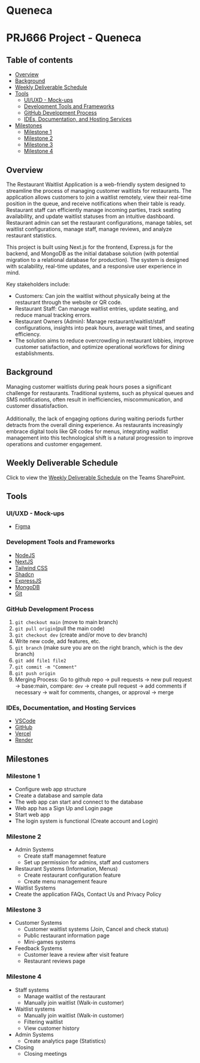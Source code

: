 # Queneca
# PRJ666 Project - Queneca

## Table of contents

- [Overview](#overview)
- [Background](#background)
- [Weekly Deliverable Schedule](#weekly-deliverable-schedule)
- [Tools](#tools)
  - [UI/UXD - Mock-ups](#uiuxd---mock-ups)
  - [Development Tools and Frameworks](#development-tools-and-frameworks)
  - [GitHub Development Process](#github-development-process)
  - [IDEs, Documentation, and Hosting Services](#ides-documentation-and-hosting-services)
- [Milestones](#milestones)
  - [Milestone 1](#milestone-1)
  - [Milestone 2](#milestone-2)
  - [Milestone 3](#milestone-3)
  - [Milestone 4](#milestone-4)

## Overview

The Restaurant Waitlist Application is a web-friendly system designed to streamline the process of managing customer waitlists for restaurants. The application allows customers to join a waitlist remotely, view their real-time position in the queue, and receive notifications when their table is ready. Restaurant staff can efficiently manage incoming parties, track seating availability, and update waitlist statuses from an intuitive dashboard. Restaurant admin can set the restaurant configurations, manage tables, set waitlist configurations, manage staff, manage reviews, and analyze restaurant statistics.

This project is built using Next.js for the frontend, Express.js for the backend, and MongoDB as the initial database solution (with potential migration to a relational database for production). The system is designed with scalability, real-time updates, and a responsive user experience in mind.

Key stakeholders include:

- Customers: Can join the waitlist without physically being at the restaurant through the website or QR code.
- Restaurant Staff: Can manage waitlist entries, update seating, and reduce manual tracking errors.
- Restaurant Owners (Admin): Manage restaurant/waitlist/staff configurations, insights into peak hours, average wait times, and seating efficiency.
- The solution aims to reduce overcrowding in restaurant lobbies, improve customer satisfaction, and optimize operational workflows for dining establishments.


## Background

Managing customer waitlists during peak hours poses a significant challenge for restaurants. Traditional systems, such as physical queues and SMS notifications, often result in inefficiencies, miscommunication, and customer dissatisfaction.<br><br>
Additionally, the lack of engaging options during waiting periods further detracts from the overall dining experience. As restaurants increasingly embrace digital tools like QR codes for menus, integrating waitlist management into this technological shift is a natural progression to improve operations and customer engagement.

## Weekly Deliverable Schedule

Click to view the [Weekly Deliverable Schedule](https://seneca.sharepoint.com/:x:/r/sites/2025-05-05PRJ666NBB/Class%20Materials/PRJ666%20NBB%20Summer%202025%20Deliverables%20Schedule.xlsx?d=w5f24f09ee36b450ab8d2ab21a52c1d78&csf=1&web=1&e=oEtveN) on the Teams SharePoint.

## Tools

### UI/UXD - Mock-ups

- [Figma](https://www.figma.com/design/xt7FrpShSbqRJ5knIQvCcL/QUENECA---UI?node-id=0-1&m=dev&t=IdseNZhYpb7lplT2-1)

### Development Tools and Frameworks

- [NodeJS](https://nodejs.org/en/)
- [NextJS](https://nextjs.org/)
- [Tailwind CSS](https://tailwindcss.com/)
- [Shadcn](https://ui.shadcn.com/)
- [ExpressJS](https://expressjs.com/)
- [MongoDB](https://www.mongodb.com/)
- [Git](https://git-scm.com/)

### GitHub Development Process

1. `git checkout main` (move to main branch)
2. `git pull origin`(pull the main code)
3. `git checkout dev` (create and/or move to dev branch)
4. Write new code, add features, etc.
5. `git branch` (make sure you are on the right branch, which is the dev branch)
6. `git add file1 file2`
7. `git commit -m "Comment"`
8. `git push origin`
9. Merging Process: 
    Go to github repo &rarr; pull requests &rarr; new pull request &rarr; base:main, compare: `dev` &rarr; create pull request &rarr; add comments if necessary &rarr; wait for comments, changes, or approval &rarr; merge

### IDEs, Documentation, and Hosting Services

- [VSCode](https://code.visualstudio.com/)
- [GitHub](https://github.com/)
- [Vercel](https://vercel.com/)
- [Render](https://render.com/)

## Milestones

### Milestone 1  

- Configure web app structure
- Create a database and sample data
- The web app can start and connect to the database
- Web app has a Sign Up and Login page
- Start web app
- The login system is functional (Create account and Login)

### Milestone 2

- Admin Systems
  - Create staff managemnet feature
  - Set up permission for admins, staff and customers
- Restaurant Systems (Information, Menus)
  - Create restaurant configuration feature
  - Create menu management feaure
- Waitlist Systems
- Create the application FAQs, Contact Us and Privacy Policy

### Milestone 3

- Customer Systems
  - Customer waitlist systems (Join, Cancel and check status)
  - Public restaurant information page
  - Mini-games systems
- Feedback Systems
  - Customer leave a review after visit feature
  - Restaurant reviews page
 

### Milestone 4

- Staff systems
  - Manage waitlist of the restaurant
  - Manually join waitlist (Walk-in customer)
- Waitlist systems
  - Manually join waitlist (Walk-in customer)
  - Filtering waitlist
  - View customer history
- Admin Systems
  - Create analytics page (Statistics)
- Closing
  - Closing meetings
  
